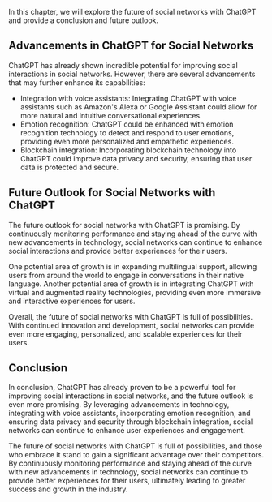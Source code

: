 
In this chapter, we will explore the future of social networks with ChatGPT and provide a conclusion and future outlook.

Advancements in ChatGPT for Social Networks
-------------------------------------------

ChatGPT has already shown incredible potential for improving social interactions in social networks. However, there are several advancements that may further enhance its capabilities:

* Integration with voice assistants: Integrating ChatGPT with voice assistants such as Amazon's Alexa or Google Assistant could allow for more natural and intuitive conversational experiences.
* Emotion recognition: ChatGPT could be enhanced with emotion recognition technology to detect and respond to user emotions, providing even more personalized and empathetic experiences.
* Blockchain integration: Incorporating blockchain technology into ChatGPT could improve data privacy and security, ensuring that user data is protected and secure.

Future Outlook for Social Networks with ChatGPT
-----------------------------------------------

The future outlook for social networks with ChatGPT is promising. By continuously monitoring performance and staying ahead of the curve with new advancements in technology, social networks can continue to enhance social interactions and provide better experiences for their users.

One potential area of growth is in expanding multilingual support, allowing users from around the world to engage in conversations in their native language. Another potential area of growth is in integrating ChatGPT with virtual and augmented reality technologies, providing even more immersive and interactive experiences for users.

Overall, the future of social networks with ChatGPT is full of possibilities. With continued innovation and development, social networks can provide even more engaging, personalized, and scalable experiences for their users.

Conclusion
----------

In conclusion, ChatGPT has already proven to be a powerful tool for improving social interactions in social networks, and the future outlook is even more promising. By leveraging advancements in technology, integrating with voice assistants, incorporating emotion recognition, and ensuring data privacy and security through blockchain integration, social networks can continue to enhance user experiences and engagement.

The future of social networks with ChatGPT is full of possibilities, and those who embrace it stand to gain a significant advantage over their competitors. By continuously monitoring performance and staying ahead of the curve with new advancements in technology, social networks can continue to provide better experiences for their users, ultimately leading to greater success and growth in the industry.

